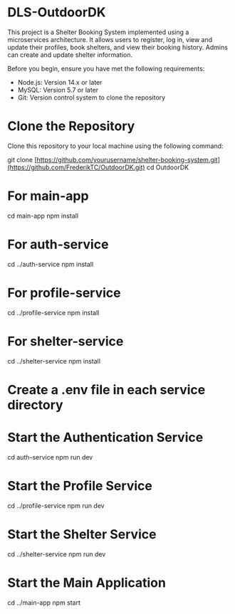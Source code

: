 # DLS-OutdoorDK
This project is a Shelter Booking System implemented using a microservices architecture. It allows users to register, log in, view and update their profiles, book shelters, and view their booking history. Admins can create and update shelter information.

Before you begin, ensure you have met the following requirements:
- Node.js: Version 14.x or later
- MySQL: Version 5.7 or later
- Git: Version control system to clone the repository

# Clone the Repository #
Clone this repository to your local machine using the following command:

git clone [https://github.com/yourusername/shelter-booking-system.git](https://github.com/FrederikTC/OutdoorDK.git)
cd OutdoorDK

# For main-app
cd main-app
npm install

# For auth-service
cd ../auth-service
npm install

# For profile-service
cd ../profile-service
npm install

# For shelter-service
cd ../shelter-service
npm install

# Create a .env file in each service directory

# Start the Authentication Service
cd auth-service
npm run dev

# Start the Profile Service
cd ../profile-service
npm run dev

# Start the Shelter Service
cd ../shelter-service
npm run dev

# Start the Main Application
cd ../main-app
npm start







 
